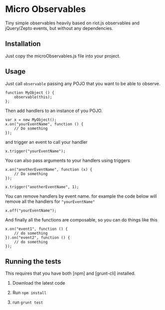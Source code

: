 Micro Observables
=================

Tiny simple observables heavily based on riot.js observables and jQuery/Zepto events, but without any dependencies.

Installation
------------
Just copy the microObservables.js file into your project.

Usage
-----

Just call `observable` passing any POJO that you want to be able to observe.

	function MyObject () {
		observable(this);
	};

Then add handlers to an instance of you POJO.

	var x = new MyObject();
	x.on("yourEventName", function () {
		// Do something
	});

and trigger an event to call your handler

	x.trigger("yourEventName");

You can also pass arguments to your handlers using triggers

	x.on("anotherEventName", function (x) {
		// Do something
	});

	x.trigger("anotherEventName", 1);

You can remove handlers by event name. for example the code below will remove all the handlers for `"yourEventName"`

	x.off("yourEventName");

And finally all the functions are composable, so you can do things like this

	x.on("event1", function () {
		// do something
	}).on("event2", function () {
		// do something
	});

Running the tests
-----------------
This requires that you have both [npm] and [grunt-cli] installed.

1. Download the latest code
2. Run `npm install`
3. run `grunt test`

	[1]: https://npmjs.org/						"npm"
	[2]: https://github.com/gruntjs/grunt-cli   "grunt-cli"